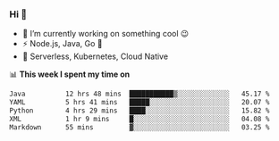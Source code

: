 ### Hi 👋

<!--
**nodejh/nodejh** is a ✨ _special_ ✨ repository because its `README.md` (this file) appears on your GitHub profile.

Here are some ideas to get you started:

- 🔭 I’m currently working on ...
- 🌱 I’m currently learning ...
- 👯 I’m looking to collaborate on ...
- 🤔 I’m looking for help with ...
- 💬 Ask me about ...
- 📫 How to reach me: ...
- 😄 Pronouns: ...
- ⚡ Fun fact: ...
-->

- 🔭 I’m currently working on something cool :wink:
- ⚡ Node.js, Java, Go :thought_balloon:
- 🤖 Serverless, Kubernetes, Cloud Native

📊 **This week I spent my time on**

<!--START_SECTION:waka-->

```txt
Java          12 hrs 48 mins  ███████████▒░░░░░░░░░░░░░   45.17 %
YAML          5 hrs 41 mins   █████░░░░░░░░░░░░░░░░░░░░   20.07 %
Python        4 hrs 29 mins   ████░░░░░░░░░░░░░░░░░░░░░   15.82 %
XML           1 hr 9 mins     █░░░░░░░░░░░░░░░░░░░░░░░░   04.08 %
Markdown      55 mins         ▓░░░░░░░░░░░░░░░░░░░░░░░░   03.25 %
```

<!--END_SECTION:waka-->


<!--
:traffic_light: **Visitors**

![visitors](https://visitor-badge.glitch.me/badge?page_id=nodejh.nodejh)
-->
